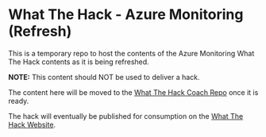 # What The Hack - Azure Monitoring (Refresh)

This is a temporary repo to host the contents of the Azure Monitoring What The Hack contents as it is being refreshed.

**NOTE:** This content should NOT be used to deliver a hack.

The content here will be moved to the [What The Hack Coach Repo](https://aka.ms/wthrepo) once it is ready.  

The hack will eventually be published for consumption on the [What The Hack Website](https://aka.ms/wth).


